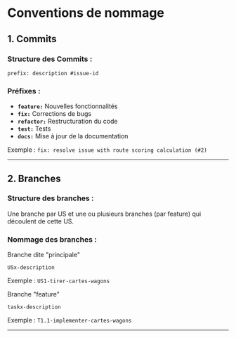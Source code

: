 # Conventions de nommage

## **1. Commits**

### **Structure des Commits :**

```
prefix: description #issue-id
```

### **Préfixes :**
- **`feature:`** Nouvelles fonctionnalités
- **`fix:`** Corrections de bugs
- **`refactor:`** Restructuration du code
- **`test:`** Tests
- **`docs:`** Mise à jour de la documentation

Exemple : `fix: resolve issue with route scoring calculation (#2)`  

---

## **2. Branches**

### **Structure des branches :**

Une branche par US et une ou plusieurs branches (par feature) qui découlent de cette US. 

### **Nommage des branches :**

Branche dite "principale"

```
USx-description
```

Exemple : `US1-tirer-cartes-wagons`

Branche "feature"

```
taskx-description
```

Exemple : `T1.1-implementer-cartes-wagons`  



---



